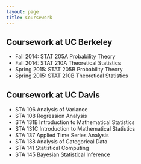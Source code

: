 ```yaml
---
layout: page
title: Coursework
---
```


## Coursework at UC Berkeley

* Fall 2014: STAT 205A Probability Theory
* Fall 2014: STAT 210A Theoretical Statistics
* Spring 2015: STAT 205B Probability Theory
* Spring 2015: STAT 210B Theoretical Statistics

## Coursework at UC Davis

* STA 106 Analysis of Variance
* STA 108 Regression Analysis
* STA 131B Introduction to Mathematical Statistics
* STA 131C Introduction to Mathematical Statistics
* STA 137 Applied Time Series Analysis
* STA 138 Analysis of Categorical Data
* STA 141 Statistical Computing
* STA 145 Bayesian Statistical Inference
